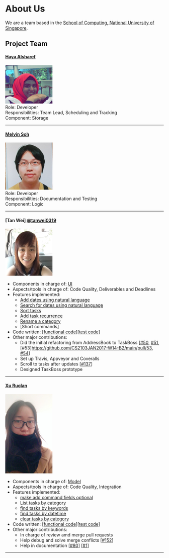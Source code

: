 # About Us

We are a team based in the [School of Computing, National University of Singapore](http://www.comp.nus.edu.sg).

## Project Team

#### [Haya Alsharef](https://github.com/hayaz3)
<img src="images/hayaz3.png" width="150"><br>
Role: Developer<br>
Responsibilities: Team Lead, Scheduling and Tracking<br>
Component: Storage

-----

#### [Melvin Soh](https://github.com/InfinityFrost) <br>
<img src="images/infinityfrost.png" width="150"><br>
Role: Developer<br>
Responsibilities: Documentation and Testing<br>
Component: Logic

-----

#### [Tan Wei] [@tanwei0319](https://github.com/tanwei0319)
<img src="images/tanwei0319.jpg" width="150"><br>

* Components in charge of: [UI](https://github.com/CS2103JAN2017-W14-B2/main/blob/master/docs/DeveloperGuide.md#32-ui-component)
* Aspects/tools in charge of: Code Quality, Deliverables and Deadlines
* Features implemented:
   * [Add dates using natural language](https://github.com/CS2103JAN2017-W14-B2/main/blob/master/docs/UserGuide.md#32-adding-a-task-add)
   * [Search for dates using natural language](https://github.com/CS2103JAN2017-W14-B2/main/blob/master/docs/UserGuide.md#35-finding-all-tasks-by-keywords-or-by-datetime--find)
   * [Sort tasks](https://github.com/CS2103JAN2017-W14-B2/main/blob/master/docs/UserGuide.md#312-sorting-tasks--sort)
   * [Add task recurrence](https://github.com/CS2103JAN2017-W14-B2/main/blob/master/docs/UserGuide.md#32-adding-a-task-add)
   * [Rename a category](https://github.com/CS2103JAN2017-W14-B2/main/blob/master/docs/UserGuide.md#39-modifying-a-category-name--name)
   * [Short commands]
* Code written: [[functional code](A0143157J.md)][[test code](A0143157J.md)]
* Other major contributions:
  * Did the initial refactoring from AddressBook to TaskBoss [[#50](https://github.com/CS2103JAN2017-W14-B2/main/pull/50), [#51](https://github.com/CS2103JAN2017-W14-B2/main/pull/51), [#53]https://github.com/CS2103JAN2017-W14-B2/main/pull/53, [#54](https://github.com/CS2103JAN2017-W14-B2/main/pull/54)]
  * Set up Travis, Appveyor and Coveralls
  * Scroll to tasks after updates [[#137](https://github.com/CS2103JAN2017-W14-B2/main/pull/137)]
  * Designed TaskBoss prototype


-----

#### [Xu Ruolan](https://github.com/fiomolv)
<img src="images/fiomolv.jpg" width="150"><br>

* Components in charge of: [Model](https://github.com/CS2103JAN2017-W14-B2/main/blob/master/docs/DeveloperGuide.md#34-model-component)
* Aspects/tools in charge of: Code Quality, Integration
* Features implemented:
   * [make add command fields optional](https://github.com/CS2103JAN2017-W14-B2/main/blob/master/docs/UserGuide.md#32-adding-a-task-add)
   * [List tasks by category](https://github.com/CS2103JAN2017-W14-B2/main/blob/master/docs/UserGuide.md#33listing-all-tasks--list)
   * [find tasks by keywords](https://github.com/CS2103JAN2017-W14-B2/main/blob/master/docs/UserGuide.md#35-finding-all-tasks-by-keywords-or-by-datetime--find)
   * [find tasks by datetime](https://github.com/CS2103JAN2017-W14-B2/main/blob/master/docs/UserGuide.md#35-finding-all-tasks-by-keywords-or-by-datetime--find)
   * [clear tasks by category](https://github.com/CS2103JAN2017-W14-B2/main/blob/master/docs/UserGuide.md#37-clearing-tasks-by-category--clear)
* Code written: [[functional code](A0147990R.md)][[test code](A0147990R.md)]
* Other major contributions:
  * In charge of review amd merge pull requests
  * Help debug and solve merge conflicts [[#152](https://github.com/CS2103JAN2017-W14-B2/main/pull/152)]
  * Help in documentation [[#80](https://github.com/CS2103JAN2017-W14-B2/main/pull/80)] [[#1](https://github.com/CS2103JAN2017-W14-B2/main/pull/1)] 

-----



